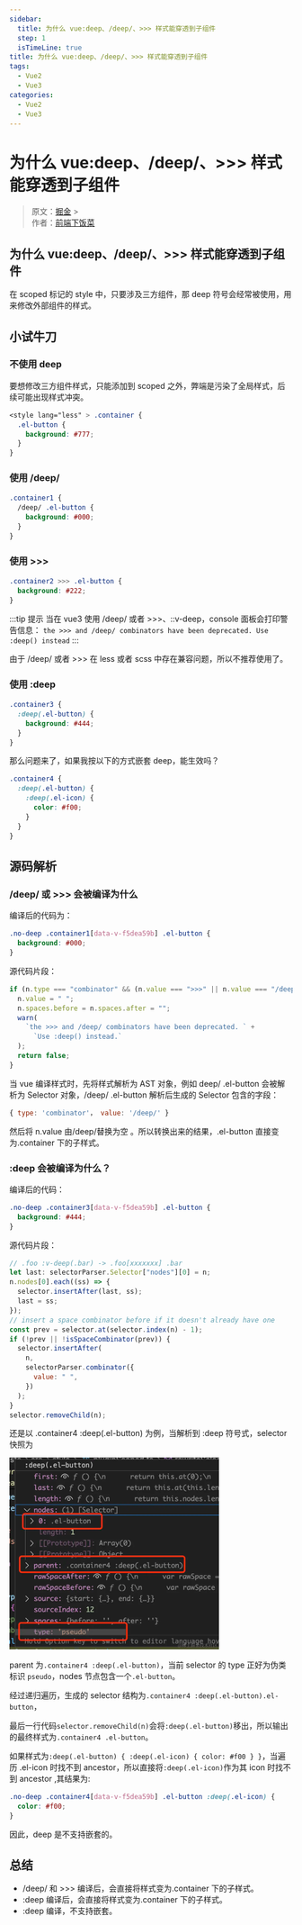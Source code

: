 ```yaml
---
sidebar:
  title: 为什么 vue:deep、/deep/、>>> 样式能穿透到子组件
  step: 1
  isTimeLine: true
title: 为什么 vue:deep、/deep/、>>> 样式能穿透到子组件
tags:
  - Vue2
  - Vue3
categories:
  - Vue2
  - Vue3
---
```


# 为什么 vue:deep、/deep/、>>> 样式能穿透到子组件

> 原文：[掘金](https://juejin.cn/post/7397285315822632997) ><br/> 作者：[前端下饭菜](https://juejin.cn/user/906414209122200/posts)

## 为什么 vue:deep、/deep/、>>> 样式能穿透到子组件

在 scoped 标记的 style 中，只要涉及三方组件，那 deep 符号会经常被使用，用来修改外部组件的样式。

## 小试牛刀

### 不使用 deep

要想修改三方组件样式，只能添加到 scoped 之外，弊端是污染了全局样式，后续可能出现样式冲突。

```css
<style lang="less" > .container {
  .el-button {
    background: #777;
  }
}
```

### 使用 /deep/

```css
.container1 {
  /deep/ .el-button {
    background: #000;
  }
}
```

### 使用 >>>

```css
.container2 >>> .el-button {
  background: #222;
}
```

:::tip 提示
当在 vue3 使用 /deep/ 或者 >>>、::v-deep，console 面板会打印警告信息：
`the >>> and /deep/ combinators have been deprecated. Use :deep() instead`
:::

由于 /deep/ 或者 >>> 在 less 或者 scss 中存在兼容问题，所以不推荐使用了。

### 使用 :deep

```css
.container3 {
  :deep(.el-button) {
    background: #444;
  }
}
```

那么问题来了，如果我按以下的方式嵌套 deep，能生效吗？

```css
.container4 {
  :deep(.el-button) {
    :deep(.el-icon) {
      color: #f00;
    }
  }
}
```

## 源码解析

### /deep/ 或 >>> 会被编译为什么

编译后的代码为：

```css
.no-deep .container1[data-v-f5dea59b] .el-button {
  background: #000;
}
```

源代码片段：

```js
if (n.type === "combinator" && (n.value === ">>>" || n.value === "/deep/")) {
  n.value = " ";
  n.spaces.before = n.spaces.after = "";
  warn(
    `the >>> and /deep/ combinators have been deprecated. ` +
      `Use :deep() instead.`
  );
  return false;
}
```

当 vue 编译样式时，先将样式解析为 AST 对象，例如 deep/ .el-button 会被解析为 Selector 对象，/deep/ .el-button 解析后生成的 Selector 包含的字段：

```js
{ type: 'combinator'， value: '/deep/' }
```

然后将 n.value 由/deep/替换为空 。所以转换出来的结果，.el-button 直接变为.container 下的子样式。

### :deep 会被编译为什么？

编译后的代码：

```css
.no-deep .container3[data-v-f5dea59b] .el-button {
  background: #444;
}
```

源代码片段：

```js
// .foo :v-deep(.bar) -> .foo[xxxxxxx] .bar
let last: selectorParser.Selector["nodes"][0] = n;
n.nodes[0].each((ss) => {
  selector.insertAfter(last, ss);
  last = ss;
});
// insert a space combinator before if it doesn't already have one
const prev = selector.at(selector.index(n) - 1);
if (!prev || !isSpaceCombinator(prev)) {
  selector.insertAfter(
    n,
    selectorParser.combinator({
      value: " ",
    })
  );
}
selector.removeChild(n);
```

还是以 .container4 :deep(.el-button) 为例，当解析到 :deep 符号式，selector 快照为

<img src="./assets/deep-style-penetrate-img.png" alt="image" style="zoom:50%;" />

parent 为`.container4 :deep(.el-button)`，当前 selector 的 type 正好为伪类标识 `pseudo`，nodes 节点包含一个`.el-button`。

经过递归遍历，生成的 selector 结构为`.container4 :deep(.el-button).el-button`，

最后一行代码`selector.removeChild(n)`会将`:deep(.el-button)`移出，所以输出的最终样式为`.container4 .el-button`。

如果样式为`:deep(.el-button) { :deep(.el-icon) { color: #f00 } }`，当遍历 .el-icon 时找不到 ancestor，所以直接将`:deep(.el-icon)`作为其 icon 时找不到 ancestor ,其结果为:

```css
.no-deep .container4[data-v-f5dea59b] .el-button :deep(.el-icon) {
  color: #f00;
}
```

因此，deep 是不支持嵌套的。

## 总结

- /deep/ 和 >>> 编译后，会直接将样式变为.container 下的子样式。
- :deep 编译后，会直接将样式变为.container 下的子样式。
- :deep 编译，不支持嵌套。